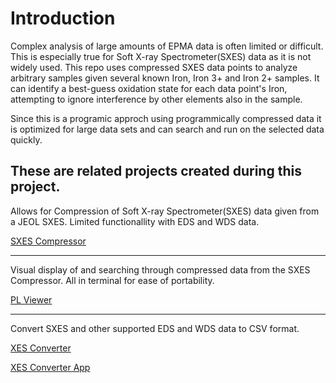 # Introduction
Complex analysis of large amounts of EPMA data is often limited or difficult. This is especially true for Soft X-ray Spectrometer(SXES) data as it is not widely used.
This repo uses compressed SXES data points to analyze arbitrary samples given several known Iron, Iron 3+ and Iron 2+ samples. It can identify a best-guess oxidation 
state for each data point's Iron, attempting to ignore interference by other elements also in the sample.

Since this is a programic approch using programmically compressed data it is optimized for large data sets and can search and run on the selected data quickly.


## These are related projects created during this project.

Allows for Compression of Soft X-ray Spectrometer(SXES) data given from a JEOL SXES. Limited functionallity with EDS and WDS data.

[SXES Compressor](https://github.com/Bob620/sxes-compressor)

----

Visual display of and searching through compressed data from the SXES Compressor. All in terminal for ease of portability.

[PL Viewer](https://github.com/Bob620/PLViewer)

----

Convert SXES and other supported EDS and WDS data to CSV format.

[XES Converter](https://github.com/Bob620/xes_converter)

[XES Converter App](https://github.com/Bob620/xes_converter_app)
